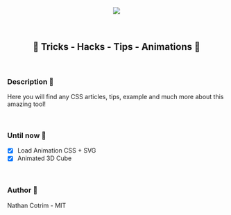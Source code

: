 <div align="center">
  <img src="https://massimus.com/wp-content/themes/thanos/woocommerce/assets-for-new-sales-pegas/img/css-escalando-scrum.svg">
  
  <br>
  <br>
  <br>
  
  ## 🌠  Tricks - Hacks  -  Tips  -  Animations 🌠
</div>

<br>

### Description 📝
Here you will find any CSS articles, tips, example and much more about this amazing tool!


<br>

### Until now 🔮

- [x] Load Animation CSS + SVG
- [x] Animated 3D Cube

<br>

### Author 🤺

Nathan Cotrim - MIT
